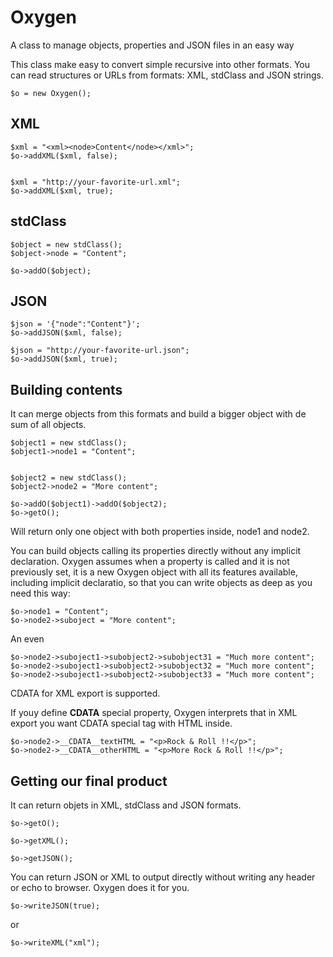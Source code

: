 # Oxygen
A class to manage objects, properties and JSON files in an easy way

This class make easy to convert simple recursive into other formats.
You can read structures or URLs from formats: XML, stdClass and JSON strings. 

```
$o = new Oxygen();
```


## XML
```
$xml = "<xml><node>Content</node></xml>";
$o->addXML($xml, false);


$xml = "http://your-favorite-url.xml";
$o->addXML($xml, true);
```

## stdClass
```
$object = new stdClass();
$object->node = "Content";

$o->addO($object);
```


## JSON
```
$json = '{"node":"Content"}';
$o->addJSON($xml, false);

$json = "http://your-favorite-url.json";
$o->addJSON($xml, true);
```

## Building contents

It can merge objects from this formats and build a bigger object with de sum of all objects.
```
$object1 = new stdClass();
$object1->node1 = "Content";


$object2 = new stdClass();
$object2->node2 = "More content";

$o->addO($object1)->addO($object2);  
$o->getO();
```

Will return only one object with both properties inside, node1 and node2.

You can build objects calling its properties directly without any implicit declaration. Oxygen assumes when a property is called and it is not previously set, it is a new Oxygen object with all its features available, including implicit declaratio, so that you can write objects as deep as you need this way: 

```
$o->node1 = "Content";
$o->node2->suboject = "More content";
```

An even 

```
$o->node2->suboject1->subobject2->subobject31 = "Much more content";
$o->node2->suboject1->subobject2->subobject32 = "Much more content";
$o->node2->suboject1->subobject2->subobject33 = "Much more content";
```

CDATA for XML export is supported.

If youy define __CDATA__ special property, Oxygen interprets that in XML export you want CDATA special tag with HTML inside.

```
$o->node2->__CDATA__textHTML = "<p>Rock & Roll !!</p>";
$o->node2->__CDATA__otherHTML = "<p>More Rock & Roll !!</p>";
```

## Getting our final product

It can return objets in XML, stdClass and JSON formats.

```
$o->getO();

$o->getXML();

$o->getJSON();
```

You can return JSON or XML to output directly without writing any header or echo to browser. Oxygen does it for you.
```
$o->writeJSON(true);
```
or
```
$o->writeXML("xml");
```
